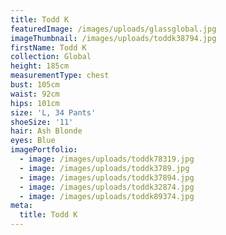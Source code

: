 ```yaml
---
title: Todd K
featuredImage: /images/uploads/glassglobal.jpg
imageThumbnail: /images/uploads/toddk38794.jpg
firstName: Todd K
collection: Global
height: 185cm
measurementType: chest
bust: 105cm
waist: 92cm
hips: 101cm
size: 'L, 34 Pants'
shoeSize: '11'
hair: Ash Blonde
eyes: Blue
imagePortfolio:
  - image: /images/uploads/toddk78319.jpg
  - image: /images/uploads/toddk3789.jpg
  - image: /images/uploads/toddk37894.jpg
  - image: /images/uploads/toddk32874.jpg
  - image: /images/uploads/toddk89374.jpg
meta:
  title: Todd K
---
```



